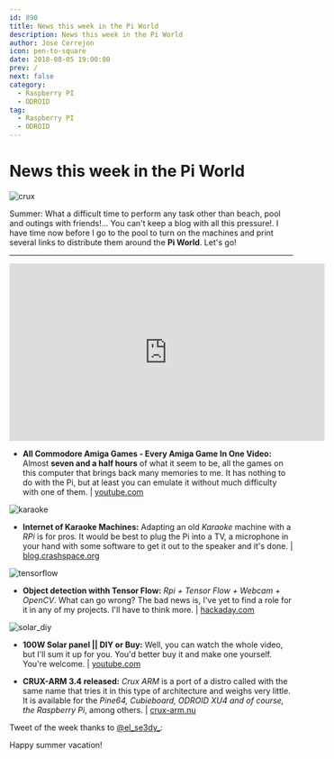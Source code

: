 ```yaml
---
id: 890
title: News this week in the Pi World
description: News this week in the Pi World
author: Jose Cerrejon
icon: pen-to-square
date: 2018-08-05 19:00:00
prev: /
next: false
category:
  - Raspberry PI
  - ODROID
tag:
  - Raspberry PI
  - ODROID
---
```


# News this week in the Pi World

![crux](/images/2018/08/crux.jpg)

Summer: What a difficult time to perform any task other than beach, pool and outings with friends!... You can't keep a blog with all this pressure!. I have time now before I go to the pool to turn on the machines and print several links to distribute them around the **Pi World**. Let's go!

- - -
<iframe width="560" height="315" src="https://www.youtube.com/embed/4xPYtd1GgKA?rel=0" frameborder="0" allow="autoplay; encrypted-media" allowfullscreen></iframe>

* **All Commodore Amiga Games - Every Amiga Game In One Video:** Almost **seven and a half hours** of what it seem to be, all the games on this computer that brings back many memories to me. It has nothing to do with the Pi, but at least you can emulate it without much difficulty with one of them. | [youtube.com](https://www.youtube.com/watch?v=Ro9S27OJVgo)

![karaoke](/images/2018/08/karaoke.jpg)

* **Internet of Karaoke Machines:** Adapting an old *Karaoke* machine with a *RPi* is for pros. It would be best to plug the Pi into a TV, a microphone in your hand with some software to get it out to the speaker and it's done. | [blog.crashspace.org](https://blog.crashspace.org/2018/07/internet-of-karaoke-machines/)

![tensorflow](/images/2018/08/tensorflow.png)

* **Object detection withh Tensor Flow:** *Rpi + Tensor Flow + Webcam + OpenCV*. What can go wrong? The bad news is, I've yet to find a role for it in any of my projects. I'll have to think more. | [hackaday.com](https://hackaday.com/2018/07/31/object-detection-with-tensorflow/)

![solar_diy](/images/2018/08/solar_diy.png)

* **100W Solar panel || DIY or Buy:** Well, you can watch the whole video, but I'll sum it up for you. You'd better buy it and make one yourself. You're welcome. | [youtube.com](https://www.youtube.com/watch?v=6_3gK83bePQ)

* **CRUX-ARM 3.4 released:** *Crux ARM* is a port of a distro called with the same name that tries it in this type of architecture and weighs very little. It is available for the *Pine64, Cubieboard, ODROID XU4 and of course, the Raspberry Pi*, among others. | [crux-arm.nu](https://crux-arm.nu/Documentation/ReleaseNotes3-4)

Tweet of the week thanks to [@el_se3dy_](https://twitter.com/el_se3dy_):





Happy summer vacation!